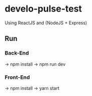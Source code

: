 # develo-pulse-test

Using ReactJS and (NodeJS + Express)

## Run

### Back-End 
-> npm install 
-> npm run dev
### Front-End 
-> npm install 
-> yarn start
